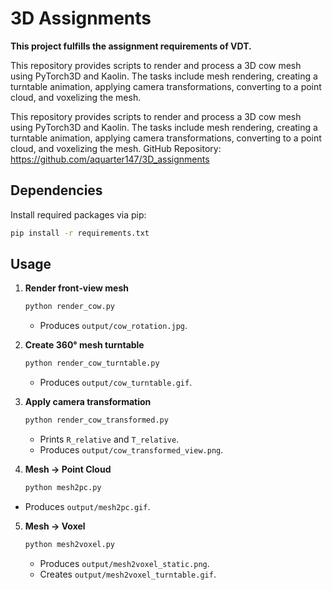 # 3D Assignments

**This project fulfills the assignment requirements of VDT.**

This repository provides scripts to render and process a 3D cow mesh using PyTorch3D and Kaolin. The tasks include mesh rendering, creating a turntable animation, applying camera transformations, converting to a point cloud, and voxelizing the mesh.

This repository provides scripts to render and process a 3D cow mesh using PyTorch3D and Kaolin. The tasks include mesh rendering, creating a turntable animation, applying camera transformations, converting to a point cloud, and voxelizing the mesh.
GitHub Repository: https://github.com/aquarter147/3D_assignments

## Dependencies

Install required packages via pip:

```bash
pip install -r requirements.txt
```


## Usage

1. **Render front‐view mesh**

   ```bash
   python render_cow.py
   ```

   * Produces `output/cow_rotation.jpg`.

2. **Create 360° mesh turntable**

   ```bash
   python render_cow_turntable.py
   ```

   * Produces `output/cow_turntable.gif`.

3. **Apply camera transformation**

   ```bash
   python render_cow_transformed.py
   ```

   * Prints `R_relative` and `T_relative`.
   * Produces `output/cow_transformed_view.png`.

4. **Mesh → Point Cloud**

   ```bash
   python mesh2pc.py
   ```

 * Produces `output/mesh2pc.gif`.

5. **Mesh → Voxel**

   ```bash
   python mesh2voxel.py
   ```

   * Produces `output/mesh2voxel_static.png`.
   * Creates `output/mesh2voxel_turntable.gif`.

